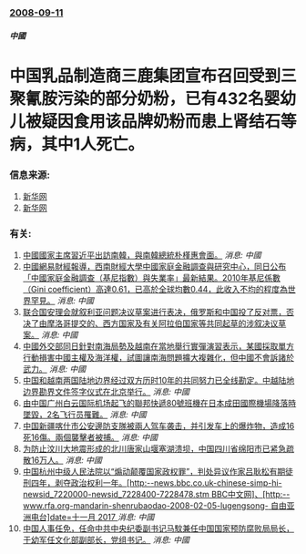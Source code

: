 ### [2008-09-11](/news/2008/09/11/index.md)

##### 中國
# 中国乳品制造商三鹿集团宣布召回受到三聚氰胺污染的部分奶粉，已有432名婴幼儿被疑因食用该品牌奶粉而患上肾结石等病，其中1人死亡。




### 信息来源:

1. [新华网](http://news.bbc.co.uk/chinese/simp/hi/newsid_7610000/newsid_7613700/7613737.stm)
2. [新华网](http://news.xinhuanet.com/newscenter/2008-09/11/content_9930160.htm)

### 有关:

1. [ 中國國家主席習近平出訪南韓，與南韓總統朴槿惠會面。](/zh/news/2014/07/3/中國國家主席習近平出訪南韓-與南韓總統朴槿惠會面.md) _消息: 中國_
2. [中國網易財經報導，西南財經大學中國家庭金融調查與研究中心，同日公布「中國家庭金融調查（基尼指數）與失業率」最新結果。2010年基尼係數（Gini coefficient）高達0.61，已高於全球均數0.44，此收入不均的程度為世界罕見。](/zh/news/2012/12/9/中國網易財經報導-西南財經大學中國家庭金融調查與研究中心-同日公布-中國家庭金融調查-基尼指數-與失業率-最新結果-20.md) _消息: 中國_
3. [ 联合国安理会就叙利亚问题决议草案进行表决，俄罗斯和中国投了反对票，否决了由摩洛哥提交的、西方国家及有关阿拉伯国家等共同起草的涉叙决议草案。](/zh/news/2012/02/4/联合国安理会就叙利亚问题决议草案进行表决-俄罗斯和中国投了反对票-否决了由摩洛哥提交的-西方国家及有关阿拉伯国家等共同.md) _消息: 中國_
4. [ 中國外交部同日針對南海局勢及越南在當地舉行實彈演習表示，某國採取單方行動損害中國主權及海洋權，試圖讓南海問題擴大複雜化，但中國不會訴諸於武力。](/zh/news/2011/06/14/中國外交部同日針對南海局勢及越南在當地舉行實彈演習表示-某國採取單方行動損害中國主權及海洋權-試圖讓南海問題擴大複雜化.md) _消息: 中國_
5. [中国和越南两国陆地边界经过双方历时10年的共同努力已全线勘定。中越陆地边界勘界文件签字仪式在北京举行。](/zh/news/2009/11/18/中国和越南两国陆地边界经过双方历时10年的共同努力已全线勘定-中越陆地边界勘界文件签字仪式在北京举行.md) _消息: 中國_
6. [由中国广州白云国际机场起飞的聯邦快遞80號班機在日本成田國際機場降落時墜毀，2名飞行员罹難。](/zh/news/2009/03/23/由中国广州白云国际机场起飞的聯邦快遞80號班機在日本成田國際機場降落時墜毀-2名飞行员罹難.md) _消息: 中國_
7. [ 中国新疆喀什市公安邊防支隊被兩人驾车袭击，并引发车上的爆炸物，造成16死16傷。兩個襲擊者被捕。](/zh/news/2008/08/4/中国新疆喀什市公安邊防支隊被兩人驾车袭击-并引发车上的爆炸物-造成16死16傷-兩個襲擊者被捕.md) _消息: 中國_
8. [为防止汶川大地震形成的北川唐家山堰塞湖溃坝，中国四川省绵阳市已紧急疏散16万人。](/zh/news/2008/05/27/为防止汶川大地震形成的北川唐家山堰塞湖溃坝-中国四川省绵阳市已紧急疏散16万人.md) _消息: 中國_
9. [中国杭州中级人民法院以“煽动颠覆国家政权罪”，判处异议作家吕耿松有期徒刑四年，剥夺政治权利一年。[http:--news.bbc.co.uk-chinese-simp-hi-newsid_7220000-newsid_7228400-7228478.stm BBC中文网]、[http:--www.rfa.org-mandarin-shenrubaodao-2008-02-05-lugengsong- 自由亚洲电台]date=十一月 2017 ](/zh/news/2008/02/5/中国杭州中级人民法院以-煽动颠覆国家政权罪-判处异议作家吕耿松有期徒刑四年-剥夺政治权利一年-http-news.md) _消息: 中國_
10. [中国人事任免，任命中共中央纪委副书记马馼兼任中国国家预防腐败局局长，于幼军任文化部副部长，党组书记。](/zh/news/2007/09/6/中国人事任免-任命中共中央纪委副书记马馼兼任中国国家预防腐败局局长-于幼军任文化部副部长-党组书记.md) _消息: 中國_
